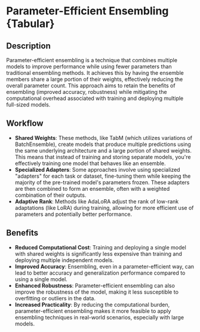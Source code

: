# Parameter-Efficient Ensembling {Tabular}

## Description

Parameter-efficient ensembling is a technique that combines multiple models to improve performance while using fewer parameters than traditional ensembling methods.
It achieves this by having the ensemble members share a large portion of their weights, effectively reducing the overall parameter count.
This approach aims to retain the benefits of ensembling (improved accuracy, robustness) while mitigating the computational overhead associated with training and deploying multiple full-sized models.

## Workflow

- **Shared Weights**: These methods, like TabM (which utilizes variations of BatchEnsemble), create models that produce multiple predictions using the same underlying architecture and a large portion of shared weights. This means that instead of training and storing separate models, you're effectively training one model that behaves like an ensemble.
- **Specialized Adapters**: Some approaches involve using specialized "adapters" for each task or dataset, fine-tuning them while keeping the majority of the pre-trained model's parameters frozen. These adapters are then combined to form an ensemble, often with a weighted combination of their outputs.
- **Adaptive Rank**: Methods like AdaLoRA adjust the rank of low-rank adaptations (like LoRA) during training, allowing for more efficient use of parameters and potentially better performance.

## Benefits

- **Reduced Computational Cost**: Training and deploying a single model with shared weights is significantly less expensive than training and deploying multiple independent models.
- **Improved Accuracy**: Ensembling, even in a parameter-efficient way, can lead to better accuracy and generalization performance compared to using a single model.
- **Enhanced Robustness**: Parameter-efficient ensembling can also improve the robustness of the model, making it less susceptible to overfitting or outliers in the data.
- **Increased Practicality**: By reducing the computational burden, parameter-efficient ensembling makes it more feasible to apply ensembling techniques in real-world scenarios, especially with large models.
